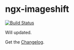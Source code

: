 # ngx-imageshift
[![Build Status](https://travis-ci.org/DooMachine/ngx-imageshift.svg?branch=master)](https://travis-ci.org/DooMachine/ngx-imageshift)

Will updated.

Get the [Changelog](https://github.com/o.aslnkn/ngx-imageshift/blob/master/CHANGELOG.md).

 